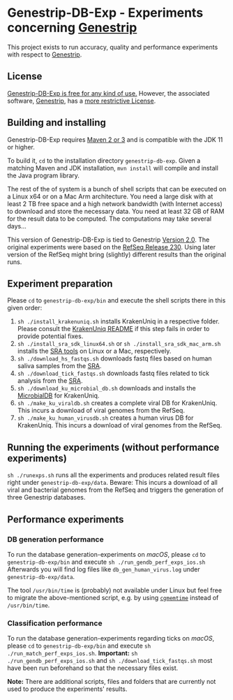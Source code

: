**Genestrip-DB-Exp** - Experiments concerning [Genestrip](https://github.com/pfeiferd/genestrip)
===============================================
  
This project exists to run accuracy, quality and performance experiments with respect to [Genestrip]([Genestrip](https://github.com/pfeiferd/genestrip)).

## License

[Genestrip-DB-Exp is free for any kind of use.](./LICENSE.txt) 
However, the associated software, [Genestrip](https://github.com/pfeiferd/genestrip), has a [more restrictive License](https://github.com/pfeiferd/genestrip#license). 

## Building and installing

Genestrip-DB-Exp requires [Maven 2 or 3](https://maven.apache.org/) and is compatible with the JDK 11 or higher.

To build it, `cd` to the installation directory `genestrip-db-exp`. Given a matching Maven and JDK installation, `mvn install` will compile and install the Java program library.

The rest of the of system is a bunch of shell scripts that can be executed on a Linux x64 or on a Mac Arm architecture.
You need a large disk with at least 2 TB free space and a high network bandwidth (with Internet access) to download and store the necessary data.
You need at least 32 GB of RAM for the result data to be computed. The computations may take several days...

This version of Genestrip-DB-Exp is tied to Genestrip [Version 2.0](https://github.com/pfeiferd/genestrip/releases/tag/v2.0).
The original experiments were based on the [RefSeq Release 230](https://ftp.ncbi.nlm.nih.gov/refseq/release/RELEASE_NUMBER).
Using later version of the RefSeq might bring (slightly) different results than the original runs.

## Experiment preparation

Please `cd` to `genestrip-db-exp/bin` and execute the shell scripts there
in this given order:

1) `sh ./install_krakenuniq.sh` installs KrakenUniq in a respective folder. Please consult the [KrakenUniq README](https://github.com/fbreitwieser/krakenuniq/blob/master/README.md#installation) if this step fails in order to provide potential fixes.
2) `sh ./install_sra_sdk_linux64.sh` or `sh ./install_sra_sdk_mac_arm.sh` installs the [SRA tools](https://github.com/ncbi/sra-tools/wiki/01.-Downloading-SRA-Toolkit) on Linux or a Mac, respectively.
3) `sh ./download_hs_fastqs.sh` downloads fastq files based on human saliva samples from the [SRA](https://www.ncbi.nlm.nih.gov/sra/).
4) `sh ./download_tick_fastqs.sh` downloads fastq files related to tick analysis from the [SRA](https://www.ncbi.nlm.nih.gov/sra/).
5) `sh ./download_ku_microbial_db.sh` downloads and installs the [MicrobialDB](https://benlangmead.github.io/aws-indexes/k2) for KrakenUniq.
6) `sh ./make_ku_viraldb.sh` creates a complete viral DB for KrakenUniq. This incurs a download of viral genomes from the RefSeq.
7) `sh ./make_ku_human_virusdb.sh` creates a human virus DB for KrakenUniq. This incurs a download of viral genomes from the RefSeq.

## Running the experiments (without performance experiments)

`sh ./runexps.sh` runs all the experiments and produces related result files right under `genestrip-db-exp/data`. 
Beware: This incurs a download of all viral and bacterial genomes from the RefSeq and triggers the generation of three Genestrip databases.

## Performance experiments

### DB generation performance

To run the database generation-experiments on *macOS*, please `cd` to `genestrip-db-exp/bin` and execute
`sh ./run_gendb_perf_exps_ios.sh`
Afterwards you will find log files like `db_gen_human_virus.log` under `genestrip-db-exp/data`.

The tool `/usr/bin/time` is (probably) not available under Linux but feel free to migrate the above-mentioned script, e.g. by using
[`cgmemtime`](https://github.com/gsauthof/cgmemtime) instead of `/usr/bin/time`.

### Classification performance

To run the database generation-experiments regarding ticks on *macOS*, please `cd` to `genestrip-db-exp/bin` and execute
`sh ./run_match_perf_exps_ios.sh`. **Important:** `sh ./run_gendb_perf_exps_ios.sh` and `sh ./download_tick_fastqs.sh` most have been
run beforehand so that the necessary files exist.

**Note:** There are additional scripts, files and folders that are currently not used to produce the experiments' results.

